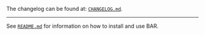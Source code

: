 The changelog can be found at: [`CHANGELOG.md`](./CHANGELOG.md).

---

See [`README.md`](./README.md) for information on how to install and use BAR.

